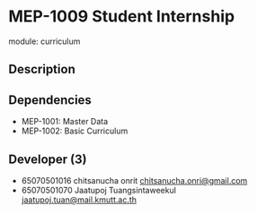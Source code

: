 # MEP-1009 Student Internship

module: curriculum

## Description

## Dependencies
- MEP-1001: Master Data
- MEP-1002: Basic Curriculum

## Developer (3)
- 65070501016 chitsanucha onrit chitsanucha.onri@gmail.com
- 65070501070 Jaatupoj Tuangsintaweekul jaatupoj.tuan@mail.kmutt.ac.th
